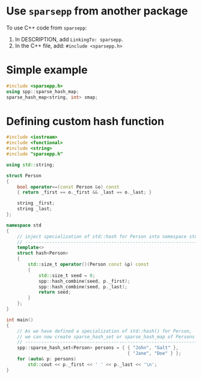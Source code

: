 # Use `sparsepp` from another package
To use C++ code from `sparsepp`:

1. In DESCRIPTION, add `LinkingTo: sparsepp`.
1. In the C++ file, add:
  `#include <sparsepp.h>`

# Simple example

```c++
#include <sparsepp.h>
using spp::sparse_hash_map;
sparse_hash_map<string, int> smap;
```
# Defining custom hash function

```c++
#include <iostream>
#include <functional>
#include <string>
#include "sparsepp.h"

using std::string;

struct Person 
{
    bool operator==(const Person &o) const 
    { return _first == o._first && _last == o._last; }

    string _first;
    string _last;
};

namespace std
{
    // inject specialization of std::hash for Person into namespace std
    // ----------------------------------------------------------------
    template<> 
    struct hash<Person>
    {
        std::size_t operator()(Person const &p) const
        {
            std::size_t seed = 0;
            spp::hash_combine(seed, p._first);
            spp::hash_combine(seed, p._last);
            return seed;
        }
    };
}

int main()
{
    // As we have defined a specialization of std::hash() for Person, 
    // we can now create sparse_hash_set or sparse_hash_map of Persons
    // ----------------------------------------------------------------
    spp::sparse_hash_set<Person> persons = { { "John", "Galt" }, 
                                             { "Jane", "Doe" } };
    for (auto& p: persons)
        std::cout << p._first << ' ' << p._last << '\n';
}
```
